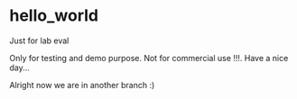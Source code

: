 # hello_world
Just for lab eval

Only for testing and demo purpose.
Not for commercial use !!!.
Have a nice day...

Alright now we are in another branch :)
